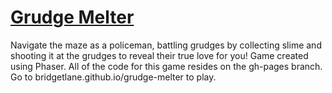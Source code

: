 # [Grudge Melter](bridgetlane.github.io/grudge-melter])
Navigate the maze as a policeman, battling grudges by collecting slime and shooting it at the grudges to reveal their true love for you! Game created using Phaser. All of the code for this game resides on the gh-pages branch. Go to bridgetlane.github.io/grudge-melter to play.
